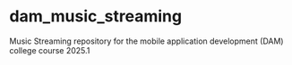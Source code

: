 # dam_music_streaming
Music Streaming repository for the mobile application development (DAM) college course 2025.1
